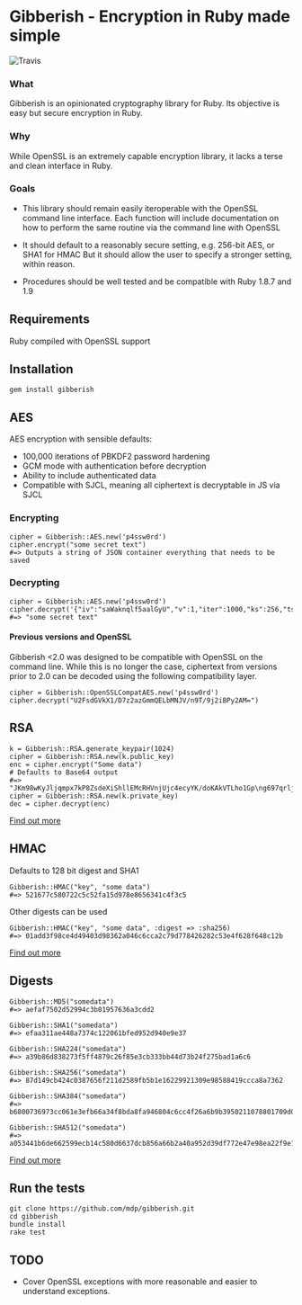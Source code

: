 # Gibberish - Encryption in Ruby made simple
![Travis](https://secure.travis-ci.org/mdp/gibberish.png)

### What
Gibberish is an opinionated cryptography library for Ruby. Its objective is easy but secure
encryption in Ruby.

### Why
While OpenSSL is an extremely capable encryption library, it lacks a terse and clean
interface in Ruby.

### Goals
- This library should remain easily iteroperable with the OpenSSL command
line interface. Each function will include documentation on how to perform
the same routine via the command line with OpenSSL

- It should default to a reasonably secure setting, e.g. 256-bit AES, or SHA1 for HMAC
But it should allow the user to specify a stronger setting, within reason.

- Procedures should be well tested and be compatible with Ruby 1.8.7 and 1.9


## Requirements

Ruby compiled with OpenSSL support

## Installation

    gem install gibberish

## AES

AES encryption with sensible defaults:

- 100,000 iterations of PBKDF2 password hardening
- GCM mode with authentication before decryption
- Ability to include authenticated data
- Compatible with SJCL, meaning all ciphertext is decryptable in JS via SJCL

### Encrypting

    cipher = Gibberish::AES.new('p4ssw0rd')
    cipher.encrypt("some secret text")
    #=> Outputs a string of JSON container everything that needs to be saved

### Decrypting

    cipher = Gibberish::AES.new('p4ssw0rd')
    cipher.decrypt('{"iv":"saWaknqlf5aalGyU","v":1,"iter":1000,"ks":256,"ts":64,"mode":"gcm","adata":"","cipher":"aes","salt":"0GXgxJ/QAUo=","ct":"nKsmfrNBh39Rcv9KcMkIAl3sSapmou8A"}')
    #=> "some secret text"

#### Previous versions and OpenSSL

Gibberish <2.0 was designed to be compatible with OpenSSL on the command line. While this is no longer the case, ciphertext from 
versions prior to 2.0 can be decoded using the following compatibility layer.

    cipher = Gibberish::OpenSSLCompatAES.new('p4ssw0rd')
    cipher.decrypt("U2FsdGVkX1/D7z2azGmmQELbMNJV/n9T/9j2iBPy2AM=")

## RSA

    k = Gibberish::RSA.generate_keypair(1024)
    cipher = Gibberish::RSA.new(k.public_key)
    enc = cipher.encrypt("Some data")
    # Defaults to Base64 output
    #=> "JKm98wKyJljqmpx7kP8ZsdeXiShllEMcRHVnjUjc4ecyYK/doKAkVTLho1Gp\ng697qrljyClF0AcIH+XZmeF/TrqYUuCEUyhOD6OL1bs5dn8vFQefS5KdaC5Y\ndLADvh3mSfE/w/gs4vaf/OtbZNBeSl6ROCZasWTfRewp4n1RDmE=\n"
    cipher = Gibberish::RSA.new(k.private_key)
    dec = cipher.decrypt(enc)

[Find out more](http://mdp.github.com/gibberish/Gibberish/RSA.html)

## HMAC

Defaults to 128 bit digest and SHA1

    Gibberish::HMAC("key", "some data")
    #=> 521677c580722c5c52fa15d978e8656341c4f3c5

Other digests can be used

    Gibberish::HMAC("key", "some data", :digest => :sha256)
    #=> 01add3f98ce4d49403d98362a046c6cca2c79d778426282c53e4f628f648c12b

[Find out more](http://mdp.github.com/gibberish/Gibberish/HMAC.html)

## Digests

    Gibberish::MD5("somedata")
    #=> aefaf7502d52994c3b01957636a3cdd2

    Gibberish::SHA1("somedata")
    #=> efaa311ae448a7374c122061bfed952d940e9e37

    Gibberish::SHA224("somedata")
    #=> a39b86d838273f5ff4879c26f85e3cb333bb44d73b24f275bad1a6c6

    Gibberish::SHA256("somedata")
    #=> 87d149cb424c0387656f211d2589fb5b1e16229921309e98588419ccca8a7362

    Gibberish::SHA384("somedata")
    #=> b6800736973cc061e3efb66a34f8bda8fa946804c6cc4f26a6b9b3950211078801709d0d82707c569a07c8f63c804c87

    Gibberish::SHA512("somedata")
    #=> a053441b6de662599ecb14c580d6637dcb856a66b2a40a952d39df772e47e98ea22f9e105b31463c5cf2472feae7649464fe89d99ceb6b0bc398a6926926f416

[Find out more](http://mdp.github.com/gibberish/Gibberish/Digest.html)

## Run the tests

    git clone https://github.com/mdp/gibberish.git
    cd gibberish
    bundle install
    rake test

## TODO

- Cover OpenSSL exceptions with more reasonable and easier to understand exceptions.
